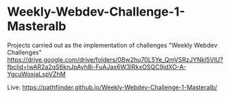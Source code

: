 # Weekly-Webdev-Challenge-1-Masteralb

Projects carried out as the implementation of challenges "Weekly Webdev Challenges"
https://drive.google.com/drive/folders/0Bw2hu70L5Ye_QmVSRzJYNkI5VlU?fbclid=IwAR2a2qS6knJpAyh8i-FuAJax6W3IRkxOSQC9idXO-A-YgcuWoxjaLspVZhM

Live: https://pathfiinder.github.io/Weekly-Webdev-Challenge-1-Masteralb/
